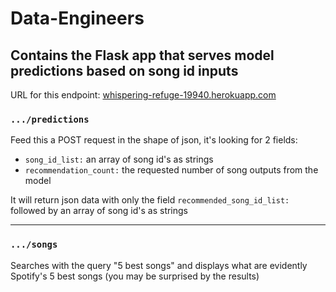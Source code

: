 # Data-Engineers
## Contains the Flask app that serves model predictions based on song id inputs
URL for this endpoint: [whispering-refuge-19940.herokuapp.com](whispering-refuge-19940.herokuapp.com)
### `.../predictions`
Feed this a POST request in the shape of json, it's looking for 2 fields:
 - `song_id_list:` an array of song id's as strings
 - `recommendation_count:` the requested number of song outputs from the model

It will return json data with only the field `recommended_song_id_list:` followed by an array of song id's as strings

---

### `.../songs`
Searches with the query "5 best songs" and displays what are evidently Spotify's 5 best songs (you may be surprised by the results)  
